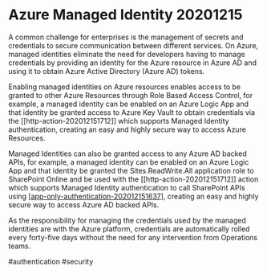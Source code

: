 # Azure Managed Identity 20201215

A common challenge for enterprises is the management of secrets and credentials to secure communication between different services. On Azure, managed identities eliminate the need for developers having to manage credentials by providing an identity for the Azure resource in Azure AD and using it to obtain Azure Active Directory (Azure AD) tokens.

Enabling managed identities on Azure resources enables access to be granted to other Azure Resources through Role Based Access Control, for example, a managed identity can be enabled on an Azure Logic App and that identity be granted access to Azure Key Vault to obtain credentials via the [[http-action-202012151712]] which supports Managed Identity authentication, creating an easy and highly secure way to access Azure Resources.

Managed Identities can also be granted access to any Azure AD backed APIs, for example, a managed identity can be enabled on an Azure Logic App and that identity be granted the Sites.ReadWrite.All application role to SharePoint Online and be used with the [[http-action-202012151712]] action which supports Managed Identity authentication to call SharePoint APIs using [[app-only-authentication-202012151637]], creating an easy and highly secure way to access Azure AD backed APIs.

As the responsibility for managing the credentials used by the managed identities are with the Azure platform, credentials are automatically rolled every forty-five days without the need for any intervention from Operations teams.

#authentication #security

[//begin]: # "Autogenerated link references for markdown compatibility"
[app-only-authentication-202012151637]: app-only-authentication-202012151637 "App Only Authentication 202012151637"
[//end]: # "Autogenerated link references"